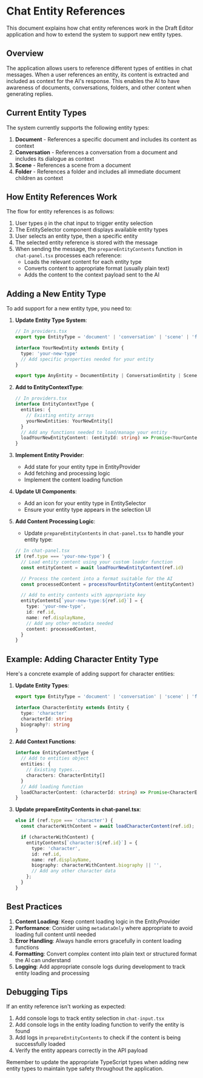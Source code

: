 # Chat Entity References

This document explains how chat entity references work in the Draft Editor application and how to extend the system to support new entity types.

## Overview

The application allows users to reference different types of entities in chat messages. When a user references an entity, its content is extracted and included as context for the AI's response. This enables the AI to have awareness of documents, conversations, folders, and other content when generating replies.

## Current Entity Types

The system currently supports the following entity types:

1. **Document** - References a specific document and includes its content as context
2. **Conversation** - References a conversation from a document and includes its dialogue as context
3. **Scene** - References a scene from a document
4. **Folder** - References a folder and includes all immediate document children as context

## How Entity References Work

The flow for entity references is as follows:

1. User types `@` in the chat input to trigger entity selection
2. The EntitySelector component displays available entity types
3. User selects an entity type, then a specific entity
4. The selected entity reference is stored with the message
5. When sending the message, the `prepareEntityContents` function in `chat-panel.tsx` processes each reference:
   - Loads the relevant content for each entity type
   - Converts content to appropriate format (usually plain text)
   - Adds the content to the context payload sent to the AI

## Adding a New Entity Type

To add support for a new entity type, you need to:

1. **Update Entity Type System**:

   ```typescript
   // In providers.tsx
   export type EntityType = 'document' | 'conversation' | 'scene' | 'folder' | 'your-new-type'

   interface YourNewEntity extends Entity {
     type: 'your-new-type'
     // Add specific properties needed for your entity
   }

   export type AnyEntity = DocumentEntity | ConversationEntity | SceneEntity | FolderEntity | YourNewEntity
   ```

2. **Add to EntityContextType**:

   ```typescript
   // In providers.tsx
   interface EntityContextType {
     entities: {
       // Existing entity arrays
       yourNewEntities: YourNewEntity[]
     }
     // Add any functions needed to load/manage your entity
     loadYourNewEntityContent: (entityId: string) => Promise<YourContentType>
   }
   ```

3. **Implement Entity Provider**:

   - Add state for your entity type in EntityProvider
   - Add fetching and processing logic
   - Implement the content loading function

4. **Update UI Components**:

   - Add an icon for your entity type in EntitySelector
   - Ensure your entity type appears in the selection UI

5. **Add Content Processing Logic**:

   - Update `prepareEntityContents` in `chat-panel.tsx` to handle your entity type:

   ```typescript
   // In chat-panel.tsx
   if (ref.type === 'your-new-type') {
     // Load entity content using your custom loader function
     const entityContent = await loadYourNewEntityContent(ref.id)

     // Process the content into a format suitable for the AI
     const processedContent = processYourEntityContent(entityContent)

     // Add to entity contents with appropriate key
     entityContents[`your-new-type:${ref.id}`] = {
       type: 'your-new-type',
       id: ref.id,
       name: ref.displayName,
       // Add any other metadata needed
       content: processedContent,
     }
   }
   ```

## Example: Adding Character Entity Type

Here's a concrete example of adding support for character entities:

1. **Update Entity Types**:

   ```typescript
   export type EntityType = 'document' | 'conversation' | 'scene' | 'folder' | 'character'

   interface CharacterEntity extends Entity {
     type: 'character'
     characterId: string
     biography?: string
   }
   ```

2. **Add Context Functions**:

   ```typescript
   interface EntityContextType {
     // Add to entities object
     entities: {
       // Existing types...
       characters: CharacterEntity[]
     }
     // Add loading function
     loadCharacterContent: (characterId: string) => Promise<CharacterEntity | undefined>
   }
   ```

3. **Update prepareEntityContents in chat-panel.tsx**:

   ```typescript
   else if (ref.type === 'character') {
     const characterWithContent = await loadCharacterContent(ref.id);

     if (characterWithContent) {
       entityContents[`character:${ref.id}`] = {
         type: 'character',
         id: ref.id,
         name: ref.displayName,
         biography: characterWithContent.biography || '',
         // Add any other character data
       };
     }
   }
   ```

## Best Practices

1. **Content Loading**: Keep content loading logic in the EntityProvider
2. **Performance**: Consider using `metadataOnly` where appropriate to avoid loading full content until needed
3. **Error Handling**: Always handle errors gracefully in content loading functions
4. **Formatting**: Convert complex content into plain text or structured format the AI can understand
5. **Logging**: Add appropriate console logs during development to track entity loading and processing

## Debugging Tips

If an entity reference isn't working as expected:

1. Add console logs to track entity selection in `chat-input.tsx`
2. Add console logs in the entity loading function to verify the entity is found
3. Add logs in `prepareEntityContents` to check if the content is being successfully loaded
4. Verify the entity appears correctly in the API payload

Remember to update the appropriate TypeScript types when adding new entity types to maintain type safety throughout the application.

